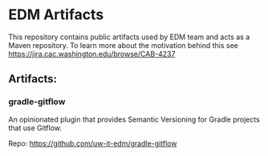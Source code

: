 # EDM Artifacts

This repository contains public artifacts used by EDM team and acts as a Maven repository. To learn more about the motivation behind this see https://jira.cac.washington.edu/browse/CAB-4237

## Artifacts:

### gradle-gitflow

An opinionated plugin that provides Semantic Versioning for Gradle projects that use Gitflow.

Repo: https://github.com/uw-it-edm/gradle-gitflow